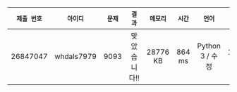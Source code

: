 | `제출 번호` | `아이디` | `문제` |  `결과` | `메모리` | `시간` | `언어` | `코드 길이` |
|---|:---:|:---:|:---:|:---:|:---:|:---:|---:|
| 26847047 | whdals7979 | 9093 | 맞았습니다!! |	28776 KB | 864 ms | Python 3 / 수정 | 127 B |
